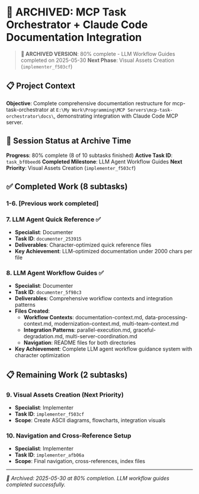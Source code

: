 # 🔄 ARCHIVED: MCP Task Orchestrator + Claude Code Documentation Integration

> **📝 ARCHIVED VERSION**: 80% complete - LLM Workflow Guides completed on 2025-05-30
> **Next Phase**: Visual Assets Creation (`implementer_f503cf`)

## 📋 Project Context

**Objective**: Complete comprehensive documentation restructure for mcp-task-orchestrator at `E:\My Work\Programming\MCP Servers\mcp-task-orchestrator\docs\`, demonstrating integration with Claude Code MCP server.

## 🎯 Session Status at Archive Time

**Progress**: 80% complete (8 of 10 subtasks finished)
**Active Task ID**: `task_bf0beed6`
**Completed Milestone**: LLM Agent Workflow Guides
**Next Priority**: Visual Assets Creation (`implementer_f503cf`)

## ✅ Completed Work (8 subtasks)

### 1-6. [Previous work completed]
### 7. LLM Agent Quick Reference ✅
- **Specialist**: Documenter
- **Task ID**: `documenter_253915`
- **Deliverables**: Character-optimized quick reference files
- **Key Achievement**: LLM-optimized documentation under 2000 chars per file

### 8. LLM Agent Workflow Guides ✅
- **Specialist**: Documenter  
- **Task ID**: `documenter_5f98c3`
- **Deliverables**: Comprehensive workflow contexts and integration patterns
- **Files Created**:
  - **Workflow Contexts**: documentation-context.md, data-processing-context.md, modernization-context.md, multi-team-context.md
  - **Integration Patterns**: parallel-execution.md, graceful-degradation.md, multi-server-coordination.md
  - **Navigation**: README files for both directories
- **Key Achievement**: Complete LLM agent workflow guidance system with character optimization

## 📋 Remaining Work (2 subtasks)

### 9. Visual Assets Creation (Next Priority)
- **Specialist**: Implementer
- **Task ID**: `implementer_f503cf`
- **Scope**: Create ASCII diagrams, flowcharts, integration visuals

### 10. Navigation and Cross-Reference Setup
- **Specialist**: Implementer  
- **Task ID**: `implementer_afb06a`
- **Scope**: Final navigation, cross-references, index files

---
*📝 Archived: 2025-05-30 at 80% completion. LLM workflow guides completed successfully.*
